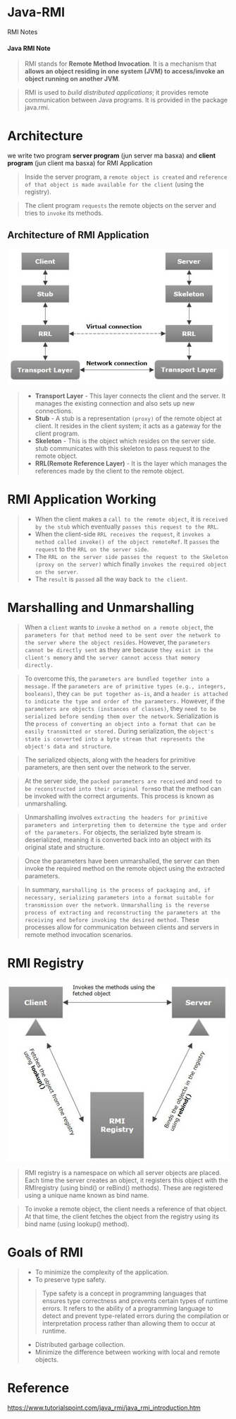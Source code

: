 # Java-RMI
RMI Notes

#### Java RMI Note
> RMI stands for **Remote Method Invocation**. It is a mechanism that **allows an object residing in one system (JVM) to access/invoke an object running on another JVM**.

> RMI is used to *build distributed applications*; it provides remote communication between Java programs. It is provided in the package java.rmi.

# Architecture
we write two program **server program** (jun server ma basxa) and **client program** (jun client ma basxa) for RMI Application

> Inside the server program, a ``remote object is created`` and ``reference of that object is made available for the client`` (using the registry).


> The client program ``requests`` the remote objects on the server and tries to ``invoke`` its methods.

## Architecture of RMI Application

<p align="center">
  <img src="/Diagrams/rmi_architecture.jpg" alt="Architecture of RMI Application">
</p>

> * **Transport Layer** - This layer connects the client and the server. It manages the existing connection and also sets up new connections.
> * **Stub** - A stub is a representation `(proxy)` of the remote object at client. It resides in the client system; it acts as a gateway for the client program.
> * **Skeleton** - This is the object which resides on the server side. stub communicates with this skeleton to pass request to the remote object.
> * **RRL(Remote Reference Layer)** - It is the layer which manages the references made by the client to the remote object.

# RMI Application Working

> * When the client makes a `call to the remote object`, it is `received by the stub` which eventually `passes this request to the RRL`.
> * When the client-side `RRL receives the request`, it `invokes a method called invoke() of the object remoteRef`. It `passes` the `request` to the `RRL on the server side`.
> * The `RRL on the server side passes the request to the Skeleton (proxy on the server)` which finally `invokes the required object on the server`.
> * The `result` is `passed` all the way back `to the client`.

# Marshalling and Unmarshalling
> When a `client` wants to `invoke` a `method on a remote object`, the `parameters for that method need to be sent over the network to the server where the object resides`. However, the `parameters cannot be directly sent` as they are because `they exist in the client's memory` and `the server cannot access that memory directly.`

> To overcome this, the `parameters are bundled together into a message.` If the `parameters are of primitive types (e.g., integers, booleans)`, they `can be put together as-is`, and a `header is attached to indicate the type and order of the parameters.`
However, if the `parameters are objects (instances of classes)`, they `need to be serialized before sending them over the network`. Serialization is the `process of converting an object into a format that can be easily transmitted or stored.` During serialization, the `object's state is converted into a byte stream that represents the object's data and structure`.


> The serialized objects, along with the headers for primitive parameters, are then sent over the network to the server.


> At the server side, the `packed parameters are received` and `need to be reconstructed into their original form`so that the method can be invoked with the correct arguments. This process is known as unmarshalling.


> Unmarshalling involves `extracting the headers for primitive parameters and interpreting them to determine the type and order of the parameters.` For objects, the serialized byte stream is deserialized, meaning it is converted back into an object with its original state and structure.


> Once the parameters have been unmarshalled, the server can then invoke the required method on the remote object using the extracted parameters.


> In summary, `marshalling is the process of packaging and, if necessary, serializing parameters into a format suitable for transmission over the network.` `Unmarshalling is the reverse process of extracting and reconstructing the parameters at the receiving end before invoking the desired method.` These processes allow for communication between clients and servers in remote method invocation scenarios.



# RMI Registry

<p align="center">
  <img src="/Diagrams/registry.jpg">
</p>

> RMI registry is a namespace on which all server objects are placed. Each time the server creates an object, it registers this object with the RMIregistry (using bind() or reBind() methods). These are registered using a unique name known as bind name.

> To invoke a remote object, the client needs a reference of that object. At that time, the client fetches the object from the registry using its bind name (using lookup() method).

# Goals of RMI
> * To minimize the complexity of the application.
> * To preserve type safety.
>> Type safety is a concept in programming languages that ensures type correctness and prevents certain types of runtime errors. It refers to the ability of a programming language to detect and prevent type-related errors during the compilation or interpretation process rather than allowing them to occur at runtime.
> * Distributed garbage collection.
> * Minimize the difference between working with local and remote objects.

# Reference
https://www.tutorialspoint.com/java_rmi/java_rmi_introduction.htm


